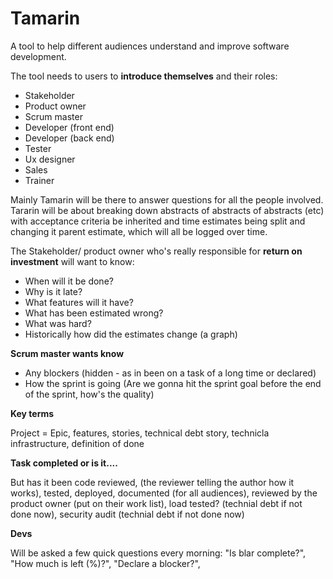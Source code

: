 # Tamarin
A tool to help different audiences understand and improve software development.

The tool needs to users to **introduce themselves** and their roles:
* Stakeholder
* Product owner
* Scrum master
* Developer (front end)
* Developer (back end)
* Tester
* Ux designer
* Sales
* Trainer

Mainly Tamarin will be there to answer questions for all the people involved. Tararin will be about
breaking down abstracts of abstracts of abstracts (etc) with acceptance criteria be inherited and 
time estimates being split and changing it parent estimate, which will all be logged over time. 

The Stakeholder/ product owner who's really responsible for **return on investment** will want to know:

* When will it be done?
* Why is it late?
* What features will it have?
* What has been estimated wrong?
* What was hard?
* Historically how did the estimates change (a graph)

**Scrum master wants know**

* Any blockers (hidden - as in been on a task of a long time or declared)
* How the sprint is going (Are we gonna hit the sprint goal before the end of the sprint, how's the quality)

**Key terms**

Project = Epic, features, stories, technical debt story, technicla infrastructure, definition of done

**Task completed or is it....**

But has it been code reviewed, (the reviewer telling the author how it works), tested, deployed, documented (for all audiences), 
reviewed by the product owner (put on their work list), load tested? (technial debt if not done now), 
security audit (technial debt if not done now)

**Devs**

Will be asked a few quick questions every morning: "Is blar complete?", "How much is left (%)?", "Declare a blocker?", 

